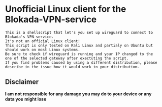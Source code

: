 # Unofficial Linux client for the Blokada-VPN-service

	This is a shellscript that let's you set up wireguard to connect to Blokada's VPN-service.
	It's not an official Linux client!
	This script is only tested on Kali Linux and partialy on Ubuntu but should work on most Linux systems.
	Be sure to check if wireguard is running and your IP changed to the one of the selected gateway after exectuting the script.
	If you find problems caused by using a different distribution, please describe in the issue how it would work in your distribution.


## Disclaimer
**I am not responsible for any damage you may do to your device or any data you might lose**
